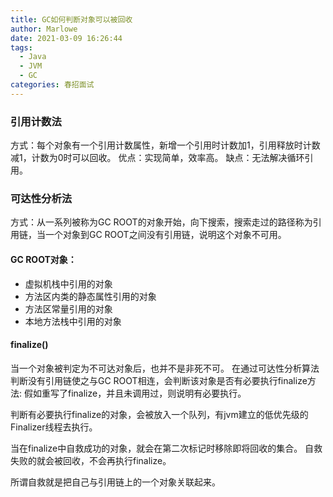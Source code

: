 ```yaml
---
title: GC如何判断对象可以被回收
author: Marlowe
date: 2021-03-09 16:26:44
tags: 
  - Java
  - JVM
  - GC
categories: 春招面试
---
```


<!--more-->

### 引用计数法
方式：每个对象有一个引用计数属性，新增一个引用时计数加1，引用释放时计数减1，计数为0时可以回收。
优点：实现简单，效率高。
缺点：无法解决循环引用。

### 可达性分析法
方式：从一系列被称为GC ROOT的对象开始，向下搜索，搜索走过的路径称为引用链，当一个对象到GC ROOT之间没有引用链，说明这个对象不可用。

#### GC ROOT对象：
* 虚拟机栈中引用的对象
* 方法区内类的静态属性引用的对象
* 方法区常量引用的对象
* 本地方法栈中引用的对象

#### finalize()
当一个对象被判定为不可达对象后，也并不是非死不可。
在通过可达性分析算法判断没有引用链使之与GC ROOT相连，会判断该对象是否有必要执行finalize方法:
假如重写了finalize，并且未调用过，则说明有必要执行。

判断有必要执行finalize的对象，会被放入一个队列，有jvm建立的低优先级的Finalizer线程去执行。

当在finalize中自救成功的对象，就会在第二次标记时移除即将回收的集合。
自救失败的就会被回收，不会再执行finalize。

所谓自救就是把自己与引用链上的一个对象关联起来。




